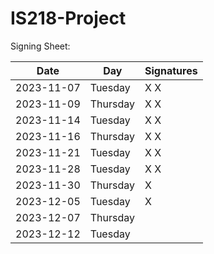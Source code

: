 # IS218-Project

Signing Sheet: 

| Date       | Day       | Signatures |
|------------|-----------|------------|
| 2023-11-07 | Tuesday   | X X        | 
| 2023-11-09 | Thursday  | X X        |
| 2023-11-14 | Tuesday   | X X        |
| 2023-11-16 | Thursday  | X X        |
| 2023-11-21 | Tuesday   | X X        |
| 2023-11-28 | Tuesday   | X X         |
| 2023-11-30 | Thursday  | X           |
| 2023-12-05 | Tuesday   | X           |
| 2023-12-07 | Thursday  |            |
| 2023-12-12 | Tuesday   |            |
